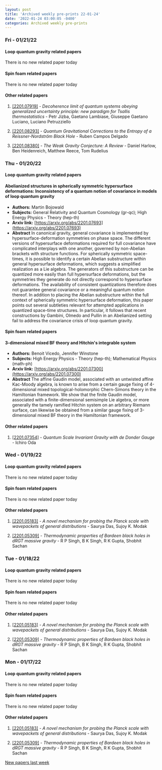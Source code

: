 ```yaml
---
layout: post
title: 'Archived weekly pre-prints 22-01-24'
date: '2022-01-24 03:00:05 -0400'
categories: Archived weekly pre-prints
---
```



### Fri - 01/21/22

#### Loop quantum gravity related papers

There is no new related paper today 

#### Spin foam related papers

There is no new related paper today 



#### Other related papers

1. [[2201.07919]](https://arxiv.org/abs/2201.07919) - *Decoherence limit of quantum systems obeying generalized uncertainty  principle: new paradigm for Tsallis thermostatistics* - Petr Jizba, Gaetano Lambiase, Giuseppe Gaetano Luciano, Luciano Petruzziello

1. [[2201.08293]](https://arxiv.org/abs/2201.08293) - *Quantum Gravitational Corrections to the Entropy of a  Reissner-Nordström Black Hole* - Ruben Campos Delgado

1. [[2201.08380]](https://arxiv.org/abs/2201.08380) - *The Weak Gravity Conjecture: A Review* - Daniel Harlow, Ben Heidenreich, Matthew Reece, Tom Rudelius



### Thu - 01/20/22

#### Loop quantum gravity related papers

#### **Abelianized structures in spherically symmetric hypersurface  deformations: Inconsistency of a quantum notion of covariance in models of  loop quantum gravity**
 - **Authors:** Martin Bojowald
 - **Subjects:** General Relativity and Quantum Cosmology (gr-qc); High Energy Physics - Theory (hep-th)
 - **Arxiv link:** [https://arxiv.org/abs/2201.07693](https://arxiv.org/abs/2201.07693)
 - **Abstract**
 In canonical gravity, general covariance is implemented by hypersurface-deformation symmetries on phase space. The different versions of hypersurface deformations required for full covariance have complicated interplays with one another, governed by non-Abelian brackets with structure functions. For spherically symmetric space-times, it is possible to identify a certain Abelian substructure within general hypersurface deformations, which suggests a simplified realization as a Lie algebra. The generators of this substructure can be quantized more easily than full hypersurface deformations, but the symmetries they generate do not directly correspond to hypersurface deformations. The availability of consistent quantizations therefore does not guarantee general covariance or a meaningful quantum notion thereof. In addition to placing the Abelian substructure within the full context of spherically symmetric hypersurface deformation, this paper points out several subtleties relevant for attempted applications in quantized space-time structures. In particular, it follows that recent constructions by Gambini, Olmedo and Pullin in an Abelianized setting fail to address the covariance crisis of loop quantum gravity. 

#### Spin foam related papers

#### **3-dimensional mixed BF theory and Hitchin's integrable system**
 - **Authors:** Benoit Vicedo, Jennifer Winstone
 - **Subjects:** High Energy Physics - Theory (hep-th); Mathematical Physics (math-ph)
 - **Arxiv link:** [https://arxiv.org/abs/2201.07300](https://arxiv.org/abs/2201.07300)
 - **Abstract**
 The affine Gaudin model, associated with an untwisted affine Kac-Moody algebra, is known to arise from a certain gauge fixing of 4-dimensional mixed topological-holomorphic Chern-Simons theory in the Hamiltonian framework. We show that the finite Gaudin model, associated with a finite-dimensional semisimple Lie algebra, or more generally the tamely ramified Hitchin system on an arbitrary Riemann surface, can likewise be obtained from a similar gauge fixing of 3-dimensional mixed BF theory in the Hamiltonian framework. 



#### Other related papers

1. [[2201.07354]](https://arxiv.org/abs/2201.07354) - *Quantum Scale Invariant Gravity with de Donder Gauge* - Ichiro Oda



### Wed - 01/19/22

#### Loop quantum gravity related papers

There is no new related paper today 

#### Spin foam related papers

There is no new related paper today 



#### Other related papers

1. [[2201.05183]](https://arxiv.org/abs/2201.05183) - *A novel mechanism for probing the Planck scale with wavepackets of  general distributions* - Saurya Das, Sujoy K. Modak

1. [[2201.05309]](https://arxiv.org/abs/2201.05309) - *Thermodynamic properties of Bardeen black holes in dRGT massive gravity* - R P Singh, B K Singh, R K Gupta, Shobhit Sachan



### Tue - 01/18/22

#### Loop quantum gravity related papers

There is no new related paper today 

#### Spin foam related papers

There is no new related paper today 



#### Other related papers

1. [[2201.05183]](https://arxiv.org/abs/2201.05183) - *A novel mechanism for probing the Planck scale with wavepackets of  general distributions* - Saurya Das, Sujoy K. Modak

1. [[2201.05309]](https://arxiv.org/abs/2201.05309) - *Thermodynamic properties of Bardeen black holes in dRGT massive gravity* - R P Singh, B K Singh, R K Gupta, Shobhit Sachan



### Mon - 01/17/22

#### Loop quantum gravity related papers

There is no new related paper today 

#### Spin foam related papers

There is no new related paper today 



#### Other related papers

1. [[2201.05183]](https://arxiv.org/abs/2201.05183) - *A novel mechanism for probing the Planck scale with wavepackets of  general distributions* - Saurya Das, Sujoy K. Modak

1. [[2201.05309]](https://arxiv.org/abs/2201.05309) - *Thermodynamic properties of Bardeen black holes in dRGT massive gravity* - R P Singh, B K Singh, R K Gupta, Shobhit Sachan






[New papers last week]({{site.url}}/archived/weekly/pre-prints/2022/01/17/archived_weekly_papers.html)